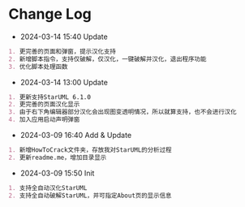 # Change Log
- 2024-03-14 15:40 Update
```md
1. 更完善的页面和弹窗，提示汉化支持
2. 新增脚本指令，支持仅破解，仅汉化，一键破解并汉化，退出程序功能
3. 优化脚本处理函数
```

- 2024-03-14 13:00 Update
```md
1. 更新支持StarUML 6.1.0
2. 更完善的页面汉化显示
3. 由于右下角编辑器部分汉化会出现图变透明情况，所以就算支持，也不会进行汉化
4. 加入应用启动声明弹窗
```

- 2024-03-09 16:40 Add & Update
```md
1. 新增HowToCrack文件夹，存放我对StarUML的分析过程
2. 更新readme.me，增加目录显示
```
- 2024-03-09 15:50 Init
```md
1. 支持全自动汉化StarUML
2. 支持全自动破解StarUML，并可指定About页的显示信息
```